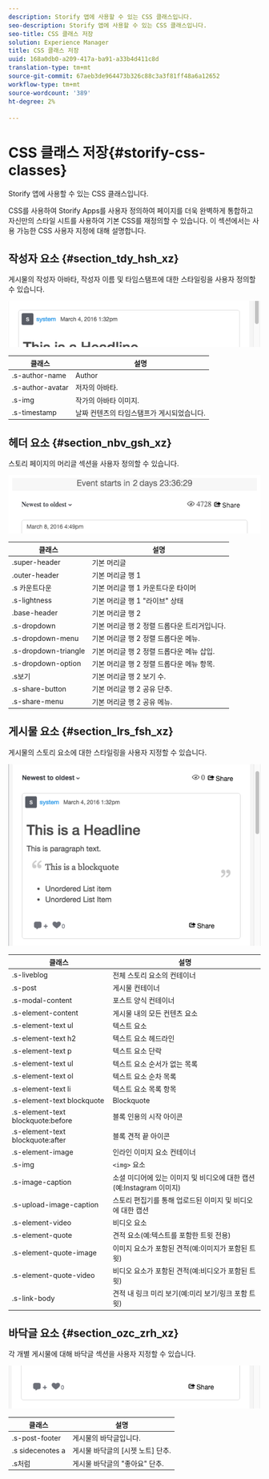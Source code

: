 ```yaml
---
description: Storify 앱에 사용할 수 있는 CSS 클래스입니다.
seo-description: Storify 앱에 사용할 수 있는 CSS 클래스입니다.
seo-title: CSS 클래스 저장
solution: Experience Manager
title: CSS 클래스 저장
uuid: 168a0db0-a209-417a-ba91-a33b4d411c8d
translation-type: tm+mt
source-git-commit: 67aeb3de964473b326c88c3a3f81ff48a6a12652
workflow-type: tm+mt
source-wordcount: '389'
ht-degree: 2%

---
```



# CSS 클래스 저장{#storify-css-classes}

Storify 앱에 사용할 수 있는 CSS 클래스입니다.

CSS를 사용하여 Storify Apps를 사용자 정의하여 페이지를 더욱 완벽하게 통합하고 자신만의 스타일 시트를 사용하여 기본 CSS를 재정의할 수 있습니다. 이 섹션에서는 사용 가능한 CSS 사용자 지정에 대해 설명합니다.

## 작성자 요소 {#section_tdy_hsh_xz}

게시물의 작성자 아바타, 작성자 이름 및 타임스탬프에 대한 스타일링을 사용자 정의할 수 있습니다.

![](assets/StorifyAuthorCSS.png)

| 클래스 | 설명 |
|---|---|
| .s-author-name | Author |
| .s-author-avatar | 저자의 아바타. |
| .s-img | 작가의 아바타 이미지. |
| .s-timestamp | 날짜 컨텐츠의 타임스탬프가 게시되었습니다. |

## 헤더 요소 {#section_nbv_gsh_xz}

스토리 페이지의 머리글 섹션을 사용자 정의할 수 있습니다.

![](assets/StorifyHeaderCSS-countdown-1.png)

| **클래스** | **설명** |
|---|---|
| .super-header | 기본 머리글 |
| .outer-header | 기본 머리글 행 1 |
| .s 카운트다운 | 기본 머리글 행 1 카운트다운 타이머 |
| .s-lightness | 기본 머리글 행 1 &quot;라이브&quot; 상태 |
| .base-header | 기본 머리글 행 2 |
| .s-dropdown | 기본 머리글 행 2 정렬 드롭다운 트리거입니다. |
| .s-dropdown-menu | 기본 머리글 행 2 정렬 드롭다운 메뉴. |
| .s-dropdown-triangle | 기본 머리글 행 2 정렬 드롭다운 메뉴 삽입. |
| .s-dropdown-option | 기본 머리글 행 2 정렬 드롭다운 메뉴 항목. |
| .s보기 | 기본 머리글 행 2 보기 수. |
| .s-share-button | 기본 머리글 행 2 공유 단추. |
| .s-share-menu | 기본 머리글 행 2 공유 메뉴. |

## 게시물 요소 {#section_lrs_fsh_xz}

게시물의 스토리 요소에 대한 스타일링을 사용자 지정할 수 있습니다.

![](assets/StorifyPostCSS.png)

| **클래스** | **설명** |
|---|---|
| .s-liveblog | 전체 스토리 요소의 컨테이너 |
| .s-post | 게시물 컨테이너 |
| .s-modal-content | 포스트 양식 컨테이너 |
| .s-element-content | 게시물 내의 모든 컨텐츠 요소 |
| .s-element-text ul | 텍스트 요소 |
| .s-element-text h2 | 텍스트 요소 헤드라인 |
| .s-element-text p | 텍스트 요소 단락 |
| .s-element-text ul | 텍스트 요소 순서가 없는 목록 |
| .s-element-text ol | 텍스트 요소 순차 목록 |
| .s-element-text li | 텍스트 요소 목록 항목 |
| .s-element-text blockquote | Blockquote |
| .s-element-text blockquote:before | 블록 인용의 시작 아이콘 |
| .s-element-text blockquote:after | 블록 견적 끝 아이콘 |
| .s-element-image | 인라인 이미지 요소 컨테이너 |
| .s-img | `<img>` 요소 |
| .s-image-caption | 소셜 미디어에 있는 이미지 및 비디오에 대한 캡션(예:Instagram 이미지) |
| .s-upload-image-caption | 스토리 편집기를 통해 업로드된 이미지 및 비디오에 대한 캡션 |
| .s-element-video | 비디오 요소 |
| .s-element-quote | 견적 요소(예:텍스트를 포함한 트윗 전용) |
| .s-element-quote-image | 이미지 요소가 포함된 견적(예:이미지가 포함된 트윗) |
| .s-element-quote-video | 비디오 요소가 포함된 견적(예:비디오가 포함된 트윗) |
| .s-link-body | 견적 내 링크 미리 보기(예:미리 보기/링크 포함 트윗) |

## 바닥글 요소 {#section_ozc_zrh_xz}

각 개별 게시물에 대해 바닥글 섹션을 사용자 지정할 수 있습니다.

![](assets/storify_CSS_footer.png)

| **클래스** | **설명** |
|---|---|
| .s-post-footer | 게시물의 바닥글입니다. |
| .s sidecenotes a | 게시물 바닥글의 [시젯 노트] 단추. |
| .s처럼 | 게시물 바닥글의 &quot;좋아요&quot; 단추. |
